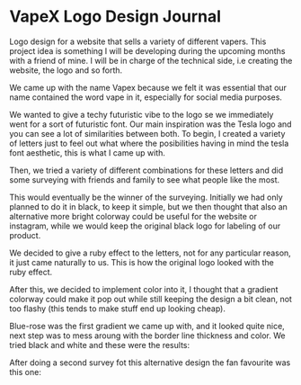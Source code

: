 # VapeX Logo Design Journal

Logo design for a website that sells a variety of different vapers. This project idea is something I will be developing during the upcoming months with a friend of mine. I will be in charge of the technical side, i.e creating the website, the logo and so forth.

We came up with the name Vapex because we felt it was essential that our name contained the word vape in it, especially for social media purposes. 

We wanted to give a techy futuristic vibe to the logo se we immediately went for a sort of futuristic font. Our main inspiration was the Tesla logo and you can see a lot of similarities between both. To begin, I created a variety of letters just to feel out what where the posibilities having in mind the tesla font aesthetic, this is what I came up with.


Then, we tried a variety of different combinations for these letters and did some surveying with friends and family to see what people like the most.

This would eventually be the winner of the surveying. Initially we had only planned to do it in black, to keep it simple, but we then thought that also an alternative more bright colorway could be useful for the website or instagram, while we would keep the original black logo for labeling of our product.

We decided to give a ruby effect to the letters, not for any particular reason, it just came naturally to us. This is how the original logo looked with the ruby effect.

After this, we decided to implement color into it, I thought that a gradient colorway could make it pop out while still keeping the design a bit clean, not too flashy (this tends to make stuff end up looking cheap).

Blue-rose was the first gradient we came up with, and it looked quite nice, next step was to mess aroung with the border line thickness and color. We tried black and white and these were the results:


After doing a second survey fot this alternative design the fan favourite was this one:




